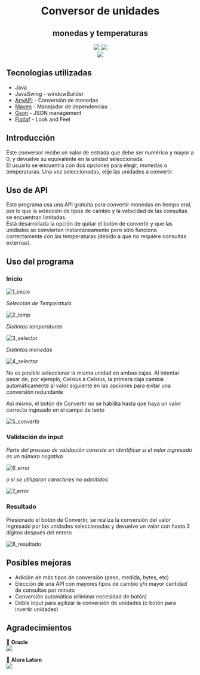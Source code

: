 <h1 align="center"> Conversor de unidades </h1>
<h2 align="center"> monedas y  temperaturas</h2>

<p align="center">
  <img src="https://img.shields.io/badge/Alura_ONE-Challenge%232-orange">
  <img src="https://img.shields.io/badge/Status-finalizado-blue"><br>
  <img src="https://img.shields.io/badge/JRE-20-red">
</p>

## Tecnologias utilizadas
* Java
* JavaSwing - windowBuilder
* [AnyAPI](https://anyapi.io/app/currency-exchange-api) - Conversión de monedas
* [Maven](https://maven.apache.org/) - Manejador de dependencias
* [Gson](https://mvnrepository.com/artifact/com.google.code.gson/gson) - JSON management
* [Flatlaf](https://www.formdev.com/flatlaf) - Look and Feel

## Introducción
<p>Este conversor recibe un valor de entrada que debe ser numérico y mayor a 0, y devuelve su equivalente en la unidad seleccionada.<br>
El usuario se encuentra con dos opciones para elegir, monedas o temperaturas. Una vez seleccionadas, elije las unidades a convertir.</p>

## Uso de API
<p>Este programa usa una API gratuita para convertir monedas en tiempo eral, por lo que la selección de tipos de cambio y la velocidad de las consultas se encuentran limitadas.<br>
Está desarrollada la opción de quitar el botón de convertir y que las unidades se conviertan instantáneamente pero sólo funciona correctamente con las temperaturas (debido a que no requiere consultas externas).</p>

## Uso del programa
### Inicio

![1_inicio](https://github.com/monshi633/Alura-ONE_challenge-conversor/assets/116769785/3b2370f5-6ecb-4e66-813e-90a71b474cdf)

<em>Selección de Temperatura</em>

![2_temp](https://github.com/monshi633/Alura-ONE_challenge-conversor/assets/116769785/ce0a4172-6ab2-42d7-9a60-106996163ea0)

<em>Distintas temperaturas</em>

![3_selector](https://github.com/monshi633/Alura-ONE_challenge-conversor/assets/116769785/66f2807c-2f88-4224-8e9f-ccff3a17ed9d)

<em>Distintas monedas</em>

![4_selector](https://github.com/monshi633/Alura-ONE_challenge-conversor/assets/116769785/9e25234f-1655-4215-a293-b9e03f4e9820)

<p>No es posible seleccionar la misma unidad en ambas cajas. Al intentar pasar de, por ejemplo, Celsius a Celsius, la primera caja cambia automáticamente al valor siguiente en las opciones para evitar una conversión redundante</p>
<p>Así mismo, el botón de Convertir no se habilita hasta que haya un valor correcto ingesado en el campo de texto</p>

![5_convertir](https://github.com/monshi633/Alura-ONE_challenge-conversor/assets/116769785/64b53216-3b27-4053-aa69-09ce2bf2bef4)


### Validación de input
<em>Parte del proceso de validación consiste en identificar si el valor ingresado es un número negativo</em>

![6_error](https://github.com/monshi633/Alura-ONE_challenge-conversor/assets/116769785/dd637b7a-4b7b-4002-817c-92ee50907bbc)

<em>o si se utilizaron caracteres no admitidos</em>

![7_error](https://github.com/monshi633/Alura-ONE_challenge-conversor/assets/116769785/5effe7c3-a01d-42cd-bd16-227d281b1eb6)

### Resultado
<p>Presionado el botón de Convertir, se realiza la conversión del valor ingresado por las unidades seleccionadas y devuelve un valor con hasta 3 dígitos después del entero</p>

![8_resultado](https://github.com/monshi633/Alura-ONE_challenge-conversor/assets/116769785/76142909-59c2-4703-a5c8-ff246d9bf778)


## Posibles mejoras
* Adición de más tipos de conversión (peso, medida, bytes, etc)
* Elección de una API con mayores tipos de cambio y/o mayor cantidad de consultas por minuto
* Conversión automática (eliminar necesidad de botón)
* Doble input para agilizar la conversión de unidades (o botón para invertir unidades)

## Agradecimientos
🧡 <strong>Oracle</strong></br>
<a href="https://www.linkedin.com/company/oracle/" target="_blank">
<img src="https://img.shields.io/badge/-LinkedIn-%230077B5?style=for-the-badge&logo=linkedin&logoColor=white" target="_blank"></a>

💙 <strong>Alura Latam</strong></br>
<a href="https://www.linkedin.com/company/alura-latam/mycompany/" target="_blank">
<img src="https://img.shields.io/badge/-LinkedIn-%230077B5?style=for-the-badge&logo=linkedin&logoColor=white" target="_blank"></a>
